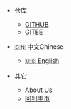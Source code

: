 - 仓库  
  - [GITHUB](https://github.com/tomsun28/sureness ':ignore')    
  - [GITEE](https://gitee.com/tomsun28/sureness ':ignore')    

- :cn: 中文Chinese  
  - [:us: English](/)  

- 其它  
  - [About Us](https://usthe.com)  
  - [回到主页](/cn/)  